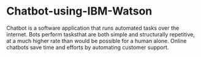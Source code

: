 # Chatbot-using-IBM-Watson
Chatbot is a software application that runs automated tasks over the internet. Bots perform tasksthat are both simple and structurally repetitive, at a much higher rate than would be possible for a human alone. Online chatbots save time and efforts by automating customer support.
